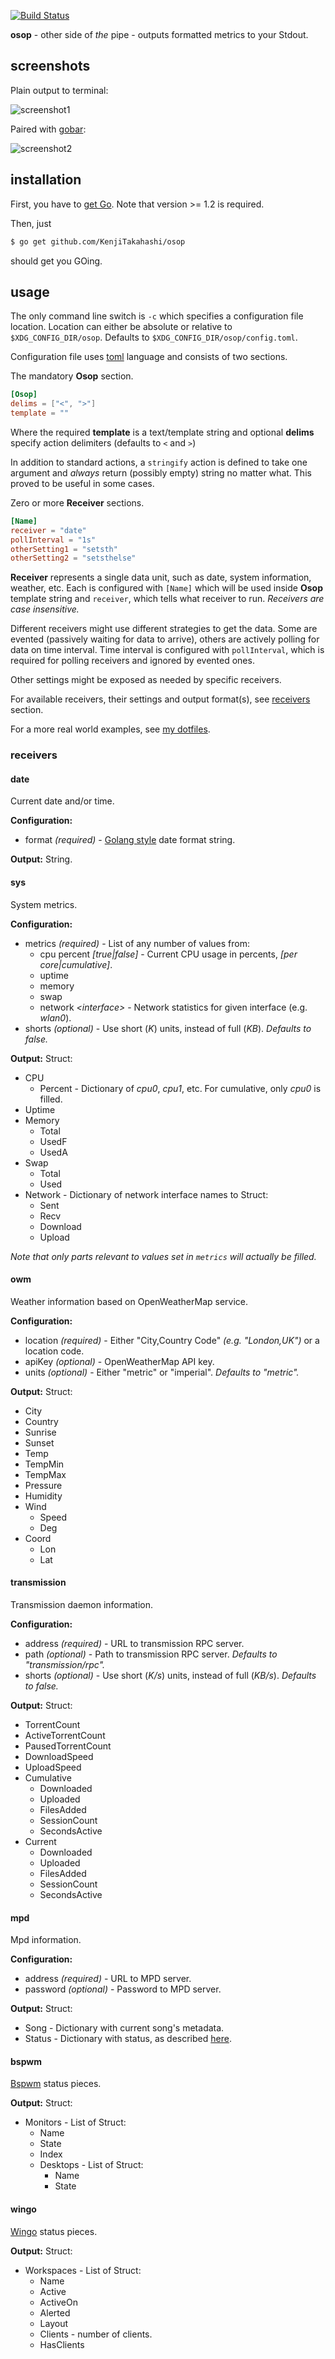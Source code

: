 [![Build Status](https://travis-ci.org/KenjiTakahashi/osop.png?branch=master)](https://travis-ci.org/KenjiTakahashi/osop)

**osop** - other side of *the* pipe - outputs formatted metrics to your Stdout.

## screenshots

Plain output to terminal:

![screenshot1](https://copy.com/IjgI8uHhhxGK6HzE)

Paired with [gobar](https://github.com/KenjiTakahashi/gobar):

![screenshot2](https://copy.com/qJKvFzqROUoBqCri)

## installation

First, you have to [get Go](http://golang.org/doc/install). Note that version >= 1.2 is required.

Then, just

```bash
$ go get github.com/KenjiTakahashi/osop
```

should get you GOing.

## usage

The only command line switch is `-c` which specifies a configuration file location. Location can either be absolute or relative to `$XDG_CONFIG_DIR/osop`. Defaults to `$XDG_CONFIG_DIR/osop/config.toml`.

Configuration file uses [toml](https://github.com/toml-lang/toml) language and consists of two sections.

The mandatory **Osop** section.

```toml
[Osop]
delims = ["<", ">"]
template = ""
```

Where the required **template** is a text/template string and optional **delims** specify action delimiters (defaults to `<` and `>`)

In addition to standard actions, a `stringify` action is defined to take one argument and *always* return (possibly empty) string no matter what. This proved to be useful in some cases.

Zero or more **Receiver** sections.

```toml
[Name]
receiver = "date"
pollInterval = "1s"
otherSetting1 = "setsth"
otherSetting2 = "setsthelse"
```

**Receiver** represents a single data unit, such as date, system information, weather, etc. Each is configured with `[Name]` which will be used inside **Osop** template string and `receiver`, which tells what receiver to run. *Receivers are case insensitive.*

Different receivers might use different strategies to get the data. Some are evented (passively waiting for data to arrive), others are actively polling for data on time interval. Time interval is configured with `pollInterval`, which is required for polling receivers and ignored by evented ones.

Other settings might be exposed as needed by specific receivers.

For available receivers, their settings and output format(s), see [receivers](#receivers) section.

For a more real world examples, see [my dotfiles](https://github.com/KenjiTakahashi/dotfiles/tree/master/dotconfig/osop).

### receivers

#### date

Current date and/or time.

**Configuration:**

* format *(required)* - [Golang style](http://golang.org/pkg/time/#Time.Format) date format string.

**Output:** String.

#### sys

System metrics.

**Configuration:**

* metrics *(required)* - List of any number of values from:
    * cpu percent *[true|false]* - Current CPU usage in percents, *[per core|cumulative]*.
    * uptime
    * memory
    * swap
    * network *&lt;interface>* - Network statistics for given interface (e.g. *wlan0*).
* shorts *(optional)* - Use short (*K*) units, instead of full (*KB*). *Defaults to false.*

**Output:** Struct:

* CPU
    * Percent - Dictionary of *cpu0*, *cpu1*, etc. For cumulative, only *cpu0* is filled.
* Uptime
* Memory
    * Total
    * UsedF
    * UsedA
* Swap
    * Total
    * Used
* Network - Dictionary of network interface names to Struct:
    * Sent
    * Recv
    * Download
    * Upload

*Note that only parts relevant to values set in `metrics` will actually be filled.*

#### owm

Weather information based on OpenWeatherMap service.

**Configuration:**

* location *(required)* - Either "City,Country Code" *(e.g. "London,UK")* or a location code.
* apiKey *(optional)* - OpenWeatherMap API key.
* units *(optional)* - Either "metric" or "imperial". *Defaults to "metric".*

**Output:** Struct:

* City
* Country
* Sunrise
* Sunset
* Temp
* TempMin
* TempMax
* Pressure
* Humidity
* Wind
    * Speed
    * Deg
* Coord
    * Lon
    * Lat

#### transmission

Transmission daemon information.

**Configuration:**

* address *(required)* - URL to transmission RPC server.
* path *(optional)* - Path to transmission RPC server. *Defaults to "transmission/rpc".*
* shorts *(optional)* - Use short (*K/s*) units, instead of full (*KB/s*). *Defaults to false.*

**Output:** Struct:

* TorrentCount
* ActiveTorrentCount
* PausedTorrentCount
* DownloadSpeed
* UploadSpeed
* Cumulative
    * Downloaded
    * Uploaded
    * FilesAdded
    * SessionCount
    * SecondsActive
* Current
    * Downloaded
    * Uploaded
    * FilesAdded
    * SessionCount
    * SecondsActive

#### mpd

Mpd information.

**Configuration:**

* address *(required)* - URL to MPD server.
* password *(optional)* - Password to MPD server.

**Output:** Struct:

* Song - Dictionary with current song's metadata.
* Status - Dictionary with status, as described [here](http://www.musicpd.org/doc/protocol/command_reference.html).

#### bspwm

[Bspwm](https://github.com/baskerville/bspwm) status pieces.

**Output:** Struct:

* Monitors - List of Struct:
    * Name
    * State
    * Index
    * Desktops - List of Struct:
        * Name
        * State

#### wingo

[Wingo](https://github.com/BurntSushi/wingo) status pieces.

**Output:** Struct:

* Workspaces - List of Struct:
    * Name
    * Active
    * ActiveOn
    * Alerted
    * Layout
    * Clients - number of clients.
    * HasClients

